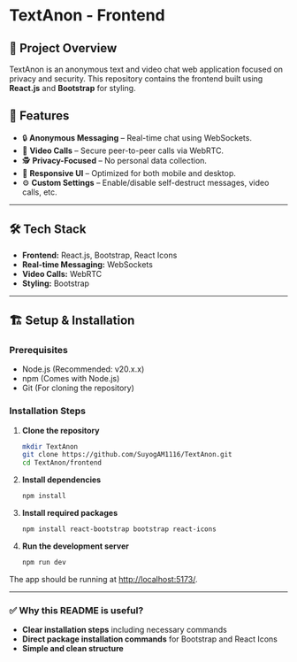 # TextAnon - Frontend

## 📌 Project Overview

TextAnon is an anonymous text and video chat web application focused on privacy and security. This repository contains the frontend built using **React.js** and **Bootstrap** for styling.

## 🚀 Features

- 🔒 **Anonymous Messaging** – Real-time chat using WebSockets.
- 🎥 **Video Calls** – Secure peer-to-peer calls via WebRTC.
- 🕵️ **Privacy-Focused** – No personal data collection.
- 📱 **Responsive UI** – Optimized for both mobile and desktop.
- ⚙️ **Custom Settings** – Enable/disable self-destruct messages, video calls, etc.

---

## 🛠️ Tech Stack

- **Frontend:** React.js, Bootstrap, React Icons
- **Real-time Messaging:** WebSockets
- **Video Calls:** WebRTC
- **Styling:** Bootstrap

---

## 🏗️ Setup & Installation

### **Prerequisites**

- Node.js (Recommended: v20.x.x)
- npm (Comes with Node.js)
- Git (For cloning the repository)

### **Installation Steps**

1. **Clone the repository**

   ```sh
   mkdir TextAnon
   git clone https://github.com/SuyogAM1116/TextAnon.git
   cd TextAnon/frontend

2. **Install dependencies**

   ```sh
   npm install

3. **Install required packages**

   ```sh
   npm install react-bootstrap bootstrap react-icons

4. **Run the development server**

   ```sh
   npm run dev

The app should be running at <http://localhost:5173/>.

---

### ✅ **Why this README is useful?**

- **Clear installation steps** including necessary commands  
- **Direct package installation commands** for Bootstrap and React Icons  
- **Simple and clean structure**  
